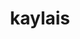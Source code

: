 ---
name: Kayla
github: kaylais
title: kaylais
image: /images/profile/kaylais.jpg
cover_image: /images/profile/kaylais.jpg
---